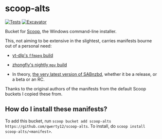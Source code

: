 # scoop-alts

[![Tests](https://github.com/qwerty12/scoop-alts/actions/workflows/ci.yml/badge.svg)](https://github.com/qwerty12/scoop-alts/actions/workflows/ci.yml) [![Excavator](https://github.com/qwerty12/scoop-alts/actions/workflows/excavator.yml/badge.svg)](https://github.com/qwerty12/scoop-alts/actions/workflows/excavator.yml)

Bucket for [Scoop](https://scoop.sh), the Windows command-line installer.

This, not aiming to be extensive in the slightest, carries manifests bourne out of a personal need:

* [yt-dlp's `ffmpeg` build](https://github.com/yt-dlp/FFmpeg-Builds)

* [zhongfly's nightly `mpv` build](https://github.com/zhongfly/mpv-winbuild)

* In theory, [the very latest version of SABnzbd](https://github.com/sabnzbd/sabnzbd/releases), whether it be a release, or a beta or an RC.

Thanks to the original authors of the manifests from the default Scoop buckets I copied these from.

How do I install these manifests?
---------------------------------

To add this bucket, run `scoop bucket add scoop-alts https://github.com/qwerty12/scoop-alts`. To install, do `scoop install scoop-alts/<manifest>`.
